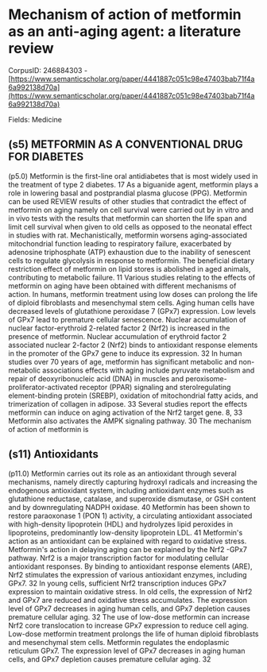 # Mechanism of action of metformin as an anti-aging agent: a literature review

CorpusID: 246884303 - [https://www.semanticscholar.org/paper/4441887c051c98e47403bab71f4a6a992138d70a](https://www.semanticscholar.org/paper/4441887c051c98e47403bab71f4a6a992138d70a)

Fields: Medicine

## (s5) METFORMIN AS A CONVENTIONAL DRUG FOR DIABETES
(p5.0) Metformin is the first-line oral antidiabetes that is most widely used in the treatment of type 2 diabetes. 17 As a biguanide agent, metformin plays a role in lowering basal and postprandial plasma glucose (PPG). Metformin can be used REVIEW results of other studies that contradict the effect of metformin on aging namely on cell survival were carried out by in vitro and in vivo tests with the results that metformin can shorten the life span and limit cell survival when given to old cells as opposed to the neonatal effect in studies with rat. Mechanistically, metformin worsens aging-associated mitochondrial function leading to respiratory failure, exacerbated by adenosine triphosphate (ATP) exhaustion due to the inability of senescent cells to regulate glycolysis in response to metformin. The beneficial dietary restriction effect of metformin on lipid stores is abolished in aged animals, contributing to metabolic failure. 11 Various studies relating to the effects of metformin on aging have been obtained with different mechanisms of action. In humans, metformin treatment using low doses can prolong the life of diploid fibroblasts and mesenchymal stem cells. Aging human cells have decreased levels of glutathione peroxidase 7 (GPx7) expression. Low levels of GPx7 lead to premature cellular senescence. Nuclear accumulation of nuclear factor-erythroid 2-related factor 2 (Nrf2) is increased in the presence of metformin. Nuclear accumulation of erythroid factor 2 associated nuclear 2-factor 2 (Nrf2) binds to antioxidant response elements in the promoter of the GPx7 gene to induce its expression. 32 In human studies over 70 years of age, metformin has significant metabolic and non-metabolic associations effects with aging include pyruvate metabolism and repair of deoxyribonucleic acid (DNA) in muscles and peroxisome-proliferator-activated receptor (PPAR) signaling and sterolregulating element-binding protein (SREBP), oxidation of mitochondrial fatty acids, and trimerization of collagen in adipose. 33 Several studies report the effects metformin can induce on aging activation of the Nrf2 target gene. 8, 33 Metformin also activates the AMPK signaling pathway. 30 The mechanism of action of metformin is 
## (s11) Antioxidants
(p11.0) Metformin carries out its role as an antioxidant through several mechanisms, namely directly capturing hydroxyl radicals and increasing the endogenous antioxidant system, including antioxidant enzymes such as glutathione reductase, catalase, and superoxide dismutase, or GSH content and by downregulating NADPH oxidase. 40 Metformin has been shown to restore paraoxonase 1 (PON 1) activity, a circulating antioxidant associated with high-density lipoprotein (HDL) and hydrolyzes lipid peroxides in lipoproteins, predominantly low-density lipoprotein LDL. 41 Metformin's action as an antioxidant can be explained with regard to oxidative stress. Metformin's action in delaying aging can be explained by the Nrf2 -GPx7 pathway. Nrf2 is a major transcription factor for modulating cellular antioxidant responses. By binding to antioxidant response elements (ARE), Nrf2 stimulates the expression of various antioxidant enzymes, including GPx7. 32 In young cells, sufficient Nrf2 transcription induces GPx7 expression to maintain oxidative stress. In old cells, the expression of Nrf2 and GPx7 are reduced and oxidative stress accumulates. The expression level of GPx7 decreases in aging human cells, and GPx7 depletion causes premature cellular aging. 32 The use of low-dose metformin can increase Nrf2 core translocation to increase GPx7 expression to reduce cell aging. Low-dose metformin treatment prolongs the life of human diploid fibroblasts and mesenchymal stem cells. Metformin regulates the endoplasmic reticulum GPx7. The expression level of GPx7 decreases in aging human cells, and GPx7 depletion causes premature cellular aging. 32
